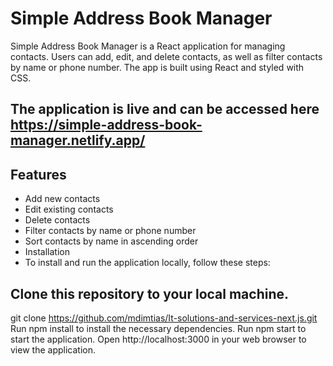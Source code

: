 # Simple Address Book Manager
Simple Address Book Manager is a React application for managing contacts. Users can add, edit, and delete contacts, as well as filter contacts by name or phone number. The app is built using React and styled with CSS.

## The application is live and can be accessed here https://simple-address-book-manager.netlify.app/

## Features
* Add new contacts
* Edit existing contacts
* Delete contacts
* Filter contacts by name or phone number
* Sort contacts by name in ascending order
* Installation
* To install and run the application locally, follow these steps:

## Clone this repository to your local machine.
git clone https://github.com/mdimtias/It-solutions-and-services-next.js.git
Run npm install to install the necessary dependencies.
Run npm start to start the application.
Open http://localhost:3000 in your web browser to view the application.